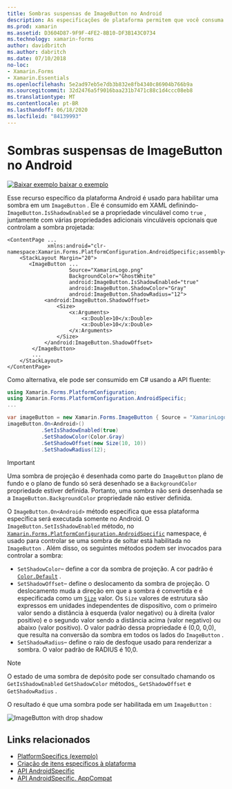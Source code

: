 ```yaml
---
title: Sombras suspensas de ImageButton no Android
description: As especificações de plataforma permitem que você consuma a funcionalidade que só está disponível em uma plataforma específica, sem implementar renderizadores ou efeitos personalizados. Este artigo explica como consumir a plataforma Android específica que habilita uma sombra em um ImageButton.
ms.prod: xamarin
ms.assetid: D3604D87-9F9F-4FE2-8B10-DF3B143C0734
ms.technology: xamarin-forms
author: davidbritch
ms.author: dabritch
ms.date: 07/10/2018
no-loc:
- Xamarin.Forms
- Xamarin.Essentials
ms.openlocfilehash: 5e2ad97eb5e7db3b832e8fb4340c86904b766b9a
ms.sourcegitcommit: 32d2476a5f9016baa231b7471c88c1d4ccc08eb8
ms.translationtype: MT
ms.contentlocale: pt-BR
ms.lasthandoff: 06/18/2020
ms.locfileid: "84139993"
---
```

# <a name="imagebutton-drop-shadows-on-android"></a>Sombras suspensas de ImageButton no Android

[![Baixar exemplo ](~/media/shared/download.png) baixar o exemplo](https://docs.microsoft.com/samples/xamarin/xamarin-forms-samples/userinterface-platformspecifics)

Esse recurso específico da plataforma Android é usado para habilitar uma sombra em um `ImageButton` . Ele é consumido em XAML definindo- `ImageButton.IsShadowEnabled` se a propriedade vinculável como `true` , juntamente com várias propriedades adicionais vinculáveis opcionais que controlam a sombra projetada:

```xaml
<ContentPage ...
             xmlns:android="clr-namespace:Xamarin.Forms.PlatformConfiguration.AndroidSpecific;assembly=Xamarin.Forms.Core">
    <StackLayout Margin="20">
       <ImageButton ...
                    Source="XamarinLogo.png"
                    BackgroundColor="GhostWhite"
                    android:ImageButton.IsShadowEnabled="true"
                    android:ImageButton.ShadowColor="Gray"
                    android:ImageButton.ShadowRadius="12">
            <android:ImageButton.ShadowOffset>
                <Size>
                    <x:Arguments>
                        <x:Double>10</x:Double>
                        <x:Double>10</x:Double>
                    </x:Arguments>
                </Size>
            </android:ImageButton.ShadowOffset>
        </ImageButton>
        ...
    </StackLayout>
</ContentPage>
```

Como alternativa, ele pode ser consumido em C# usando a API fluente:

```csharp
using Xamarin.Forms.PlatformConfiguration;
using Xamarin.Forms.PlatformConfiguration.AndroidSpecific;
...

var imageButton = new Xamarin.Forms.ImageButton { Source = "XamarinLogo.png", BackgroundColor = Color.GhostWhite, ... };
imageButton.On<Android>()
           .SetIsShadowEnabled(true)
           .SetShadowColor(Color.Gray)
           .SetShadowOffset(new Size(10, 10))
           .SetShadowRadius(12);
```

> [!IMPORTANT]
> Uma sombra de projeção é desenhada como parte do `ImageButton` plano de fundo e o plano de fundo só será desenhado se a `BackgroundColor` propriedade estiver definida. Portanto, uma sombra não será desenhada se a `ImageButton.BackgroundColor` propriedade não estiver definida.

O `ImageButton.On<Android>` método especifica que essa plataforma específica será executada somente no Android. O `ImageButton.SetIsShadowEnabled` método, no [`Xamarin.Forms.PlatformConfiguration.AndroidSpecific`](xref:Xamarin.Forms.PlatformConfiguration.AndroidSpecific) namespace, é usado para controlar se uma sombra de soltar está habilitada no `ImageButton` . Além disso, os seguintes métodos podem ser invocados para controlar a sombra:

- `SetShadowColor`– define a cor da sombra de projeção. A cor padrão é [`Color.Default`](xref:Xamarin.Forms.Color.Default*) .
- `SetShadowOffset`– define o deslocamento da sombra de projeção. O deslocamento muda a direção em que a sombra é convertida e é especificada como um [`Size`](xref:Xamarin.Forms.Size) valor. Os `Size` valores de estrutura são expressos em unidades independentes de dispositivo, com o primeiro valor sendo a distância à esquerda (valor negativo) ou à direita (valor positivo) e o segundo valor sendo a distância acima (valor negativo) ou abaixo (valor positivo). O valor padrão dessa propriedade é (0,0, 0,0), que resulta na conversão da sombra em todos os lados do `ImageButton` .
- `SetShadowRadius`– define o raio de desfoque usado para renderizar a sombra. O valor padrão de RADIUS é 10,0.

> [!NOTE]
> O estado de uma sombra de depósito pode ser consultado chamando os `GetIsShadowEnabled` `GetShadowColor` métodos,, `GetShadowOffset` e `GetShadowRadius` .

O resultado é que uma sombra pode ser habilitada em um `ImageButton` :

![](imagebutton-drop-shadow-images/imagebutton-drop-shadow.png "ImageButton with drop shadow")

## <a name="related-links"></a>Links relacionados

- [PlatformSpecifics (exemplo)](https://docs.microsoft.com/samples/xamarin/xamarin-forms-samples/userinterface-platformspecifics)
- [Criação de itens específicos à plataforma](~/xamarin-forms/platform/platform-specifics/index.md#creating-platform-specifics)
- [API AndroidSpecific](xref:Xamarin.Forms.PlatformConfiguration.AndroidSpecific)
- [API AndroidSpecific. AppCompat](xref:Xamarin.Forms.PlatformConfiguration.AndroidSpecific.AppCompat)
